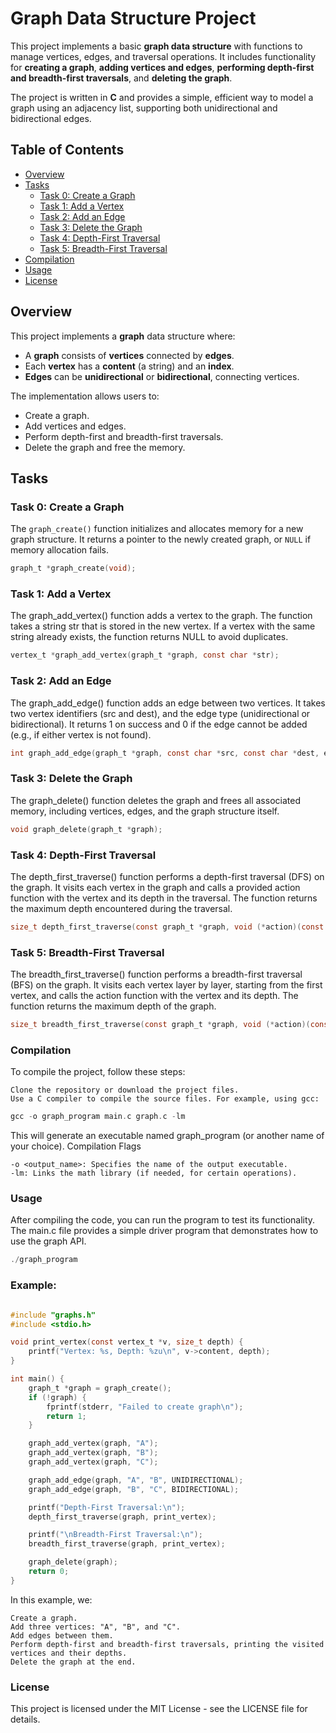 # Graph Data Structure Project

This project implements a basic **graph data structure** with functions to manage vertices, edges, and traversal operations. It includes functionality for **creating a graph**, **adding vertices and edges**, **performing depth-first and breadth-first traversals**, and **deleting the graph**.

The project is written in **C** and provides a simple, efficient way to model a graph using an adjacency list, supporting both unidirectional and bidirectional edges.

## Table of Contents

- [Overview](#overview)
- [Tasks](#tasks)
  - [Task 0: Create a Graph](#task-0-create-a-graph)
  - [Task 1: Add a Vertex](#task-1-add-a-vertex)
  - [Task 2: Add an Edge](#task-2-add-an-edge)
  - [Task 3: Delete the Graph](#task-3-delete-the-graph)
  - [Task 4: Depth-First Traversal](#task-4-depth-first-traversal)
  - [Task 5: Breadth-First Traversal](#task-5-breadth-first-traversal)
- [Compilation](#compilation)
- [Usage](#usage)
- [License](#license)

## Overview

This project implements a **graph** data structure where:
- A **graph** consists of **vertices** connected by **edges**.
- Each **vertex** has a **content** (a string) and an **index**.
- **Edges** can be **unidirectional** or **bidirectional**, connecting vertices.

The implementation allows users to:
- Create a graph.
- Add vertices and edges.
- Perform depth-first and breadth-first traversals.
- Delete the graph and free the memory.

## Tasks

### Task 0: Create a Graph

The `graph_create()` function initializes and allocates memory for a new graph structure. It returns a pointer to the newly created graph, or `NULL` if memory allocation fails.

```c
graph_t *graph_create(void);
```
### Task 1: Add a Vertex

The graph_add_vertex() function adds a vertex to the graph. The function takes a string str that is stored in the new vertex. If a vertex with the same string already exists, the function returns NULL to avoid duplicates.


```c
vertex_t *graph_add_vertex(graph_t *graph, const char *str);

```

### Task 2: Add an Edge

The graph_add_edge() function adds an edge between two vertices. It takes two vertex identifiers (src and dest), and the edge type (unidirectional or bidirectional). It returns 1 on success and 0 if the edge cannot be added (e.g., if either vertex is not found).

```c
int graph_add_edge(graph_t *graph, const char *src, const char *dest, edge_type_t type);

```

### Task 3: Delete the Graph

The graph_delete() function deletes the graph and frees all associated memory, including vertices, edges, and the graph structure itself.

```c
void graph_delete(graph_t *graph);

```
### Task 4: Depth-First Traversal

The depth_first_traverse() function performs a depth-first traversal (DFS) on the graph. It visits each vertex in the graph and calls a provided action function with the vertex and its depth in the traversal. The function returns the maximum depth encountered during the traversal.


```c
size_t depth_first_traverse(const graph_t *graph, void (*action)(const vertex_t *v, size_t depth));

```
### Task 5: Breadth-First Traversal

The breadth_first_traverse() function performs a breadth-first traversal (BFS) on the graph. It visits each vertex layer by layer, starting from the first vertex, and calls the action function with the vertex and its depth. The function returns the maximum depth of the graph.



```c
size_t breadth_first_traverse(const graph_t *graph, void (*action)(const vertex_t *v, size_t depth));

```

### Compilation

To compile the project, follow these steps:

    Clone the repository or download the project files.
    Use a C compiler to compile the source files. For example, using gcc:

```c
gcc -o graph_program main.c graph.c -lm

```

This will generate an executable named graph_program (or another name of your choice).
Compilation Flags

    -o <output_name>: Specifies the name of the output executable.
    -lm: Links the math library (if needed, for certain operations).

### Usage

After compiling the code, you can run the program to test its functionality. The main.c file provides a simple driver program that demonstrates how to use the graph API.

```c
./graph_program

```
### Example:


```c

#include "graphs.h"
#include <stdio.h>

void print_vertex(const vertex_t *v, size_t depth) {
    printf("Vertex: %s, Depth: %zu\n", v->content, depth);
}

int main() {
    graph_t *graph = graph_create();
    if (!graph) {
        fprintf(stderr, "Failed to create graph\n");
        return 1;
    }

    graph_add_vertex(graph, "A");
    graph_add_vertex(graph, "B");
    graph_add_vertex(graph, "C");

    graph_add_edge(graph, "A", "B", UNIDIRECTIONAL);
    graph_add_edge(graph, "B", "C", BIDIRECTIONAL);

    printf("Depth-First Traversal:\n");
    depth_first_traverse(graph, print_vertex);

    printf("\nBreadth-First Traversal:\n");
    breadth_first_traverse(graph, print_vertex);

    graph_delete(graph);
    return 0;
}

```
In this example, we:

    Create a graph.
    Add three vertices: "A", "B", and "C".
    Add edges between them.
    Perform depth-first and breadth-first traversals, printing the visited vertices and their depths.
    Delete the graph at the end.

### License

This project is licensed under the MIT License - see the LICENSE file for details.